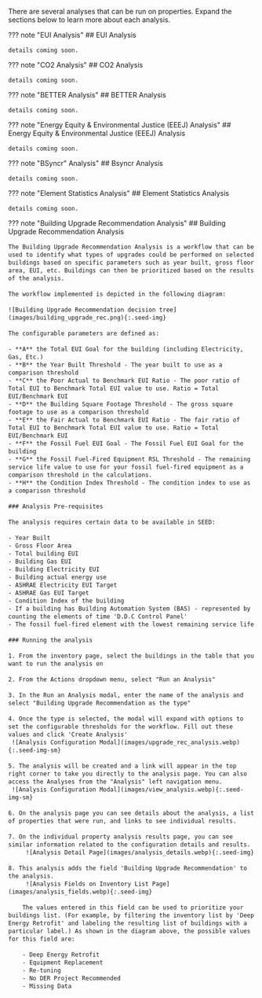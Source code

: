 There are several analyses that can be run on properties.  Expand the sections below to learn more about each analysis.

??? note "EUI Analysis"
	## EUI Analysis

	details coming soon.

??? note "CO2 Analysis"
	## CO2 Analysis

	details coming soon.

??? note "BETTER Analysis"
	## BETTER Analysis

	details coming soon.

??? note "Energy Equity & Environmental Justice (EEEJ) Analysis"
	## Energy Equity & Environmental Justice (EEEJ) Analysis

	details coming soon.

??? note "BSyncr" Analysis"
	## Bsyncr Analysis

	details coming soon.

??? note "Element Statistics Analysis"
	## Element Statistics Analysis

	details coming soon.

??? note "Building Upgrade Recommendation Analysis"
	## Building Upgrade Recommendation Analysis

	The Building Upgrade Recommendation Analysis is a workflow that can be used to identify what types of upgrades could be performed on selected buildings based on specific parameters such as year built, gross floor area, EUI, etc. Buildings can then be prioritized based on the results of the analysis.

	The workflow implemented is depicted in the following diagram:

	![Building Upgrade Recommendation decision tree](images/building_upgrade_rec.png){:.seed-img}

	The configurable parameters are defined as:

	- **A** the Total EUI Goal for the building (including Electricity, Gas, Etc.)
	- **B** the Year Built Threshold - The year built to use as a comparison threshold
	- **C** the Poor Actual to Benchmark EUI Ratio - The poor ratio of Total EUI to Benchmark Total EUI value to use. Ratio = Total EUI/Benchmark EUI
	- **D** the Building Square Footage Threshold - The gross square footage to use as a comparison threshold
	- **E** the Fair Actual to Benchmark EUI Ratio - The fair ratio of Total EUI to Benchmark Total EUI value to use. Ratio = Total EUI/Benchmark EUI
	- **F** the Fossil Fuel EUI Goal - The Fossil Fuel EUI Goal for the building
	- **G** the Fossil Fuel-Fired Equipment RSL Threshold - The remaining service life value to use for your fossil fuel-fired equipment as a comparison threshold in the calculations.
	- **H** the Condition Index Threshold - The condition index to use as a comparison threshold

	### Analysis Pre-requisites

	The analysis requires certain data to be available in SEED:

	- Year Built 
	- Gross Floor Area
	- Total building EUI
	- Building Gas EUI
	- Building Electricity EUI
	- Building actual energy use
	- ASHRAE Electricity EUI Target
	- ASHRAE Gas EUI Target
	- Condition Index of the building
	- If a building has Building Automation System (BAS) - represented by counting the elements of time 'D.D.C Control Panel'
	- The fossil fuel-fired element with the lowest remaining service life

	### Running the analysis

	1. From the inventory page, select the buildings in the table that you want to run the analysis on

	2. From the Actions dropdown menu, select "Run an Analysis"

	3. In the Run an Analysis modal, enter the name of the analysis and select "Building Upgrade Recommendation as the type"

	4. Once the type is selected, the modal will expand with options to set the configurable thresholds for the workflow. Fill out these values and click 'Create Analysis'
	 ![Analysis Configuration Modal](images/upgrade_rec_analysis.webp){:.seed-img-sm}

	5. The analysis will be created and a link will appear in the top right corner to take you directly to the analysis page. You can also access the Analyses from the "Analysis" left navigation menu.
	 ![Analysis Configuration Modal](images/view_analysis.webp){:.seed-img-sm}

	6. On the analysis page you can see details about the analysis, a list of properties that were run, and links to see individual results.

	7. On the individual property analysis results page, you can see similar information related to the configuration details and results.
		 ![Analysis Detail Page](images/analysis_details.webp){:.seed-img}  

	8. This analysis adds the field 'Building Upgrade Recommendation' to the analysis. 
		 ![Analysis Fields on Inventory List Page](images/analysis_fields.webp){:.seed-img}

		The values entered in this field can be used to prioritize your buildings list. (For example, by filtering the inventory list by 'Deep Energy Retrofit' and labeling the resulting list of buildings with a particular label.) As shown in the diagram above, the possible values for this field are:
		
		- Deep Energy Retrofit
		- Equipment Replacement
		- Re-tuning
		- No DER Project Recommended
		- Missing Data